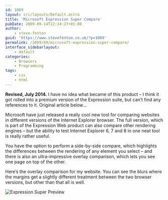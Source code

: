 ```yaml
---
id: 1069
layout: src/layouts/Default.astro
title: 'Microsoft Expression Super Compare'
pubDate: 2009-09-14T22:24:27+01:00
author:
    - steve-fenton
guid: 'https://www.stevefenton.co.uk/?p=1069'
permalink: /2009/09/microsoft-expression-super-compare/
interface_sidebarlayout:
    - default
categories:
    - Browsers
    - Programming
tags:
    - css
    - html
---
```


**Revised, July 2014.** I have no idea what became of this product – I think it got rolled into a premium version of the Expression suite, but can’t find any references to it. Original article below…

Microsoft have just released a really cool new tool for comparing websites in different versions of the Internet Explorer browser. The full version, which is part of the Expression Web product can also compare other rendering engines – but the ability to test Internet Explorer 6, 7 and 8 in one neat tool is really rather useful.

You have the option to perform a side-by-side compare, which highlights the differences between the rendering of any element you select – and there is also an ultra-impressive overlay comparison, which lets you see one page on top of the other.

Here’s the overlay comparison for my website. You can see the blurs where the margins get a slightly different treatment between the two browser versions, but other than that all is well.

![Expression Super Preview](https://www.stevefenton.co.uk/wp-content/uploads/2015/07/expression_super_preview.jpg)